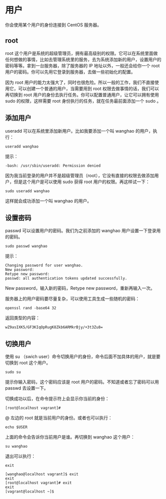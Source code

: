 # 用户

你会使用某个用户的身份连接到 CentOS 服务器。

## root

root 这个用户是系统的超级管理员，拥有最高级别的权限。它可以在系统里面做任何想做的事情，比如去管理系统里的服务，去为系统添加新的用户，设置用户的密码等等。拿到一台服务器，除了服务器的 IP 地址以外，一般还会给你一个 root 用户的密码。你可以先用它登录到服务器，去做一些初始化的配置。

因为 root 用户的能力太强大了，同时也很危险。所以一般的工作，我们不直接使用它，可以创建一个普通的用户，当需要用到 root 权限去做事情的话，我们可以再切换到 root 用户的身份去执行任务。你可以配置普通用户，让它可以拥有使用 sudo 的权限，这样需要 root 身份执行的任务，就在任务最前面添加一个 sudo 。

## 添加用户

useradd 可以在系统里添加新用户。比如我要添加一个叫 wanghao 的用户，执行：

```
useradd wanghao
```

提示：

```
-bash: /usr/sbin/useradd: Permission denied
```

因为我当前登录的用户并不是超级管理员（root），它没有直接的权限去做添加用户，但是这个用户是可以使用 sudo 获得 root 用户的权限。再这样试一下：

```
sudo useradd wanghao
```

这样就会成功添加一个叫 wanghao 的用户。

## 设置密码

passwd 可以设置用户的密码。我们为之前添加的 wanghao 用户设置一下登录用的密码。

```
sudo passwd wanghao
```

提示：

```
Changing password for user wanghao.
New password: 
Retype new password: 
passwd: all authentication tokens updated successfully.
```

New password，输入新的密码，Retype new password，重新再输入一次。

服务器上的用户密码要尽量复杂，可以使用工具生成一些随机的密码：

```
openssl rand -base64 32
```

返回类型的内容：

```
wZ9asIXK5/GF3KIqOpRugK8Zkb6ARMkrBjy/+3t3Zu8=
```

## 切换用户

使用 su （swich user）命令切换用户的身份，命令后面不加具体的用户，就是要切换到 root 这个用户。

```
sudo su
```

提示你输入密码，这个密码应该是 root 用户的密码。不知道或者忘了密码可以用 passwd 去设置一下。

切换成功以后，在命令提示符上会显示你当前的身份：

```
[root@localhost vagrant]#
```

@ 左边的 root 就是当前用户的身份。或者也可以执行：

```
echo $USER
```

上面的命令会告诉你当前用户是谁。再切换到 wanghao 这个用户：

```
su wanghao
```

退出可以执行：

```
exit
```

```
[wanghao@localhost vagrant]$ exit
exit
[root@localhost vagrant]# exit
exit
[vagrant@localhost ~]$
```



